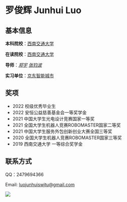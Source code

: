 # 罗俊辉 Junhui Luo

## 基本信息

**本科院校**：[西南交通大学](https://www.swjtu.edu.cn/)

**在读院校**：[西南交通大学](https://www.swjtu.edu.cn/)

**导师**：[*郑宇*](http://urban-computing.com/yuzheng) [*张钧波*](https://zhangjunbo.org/)

**实习单位**：[京东智能城市](https://icity.jd.com/)

## 奖项

- 2022 校级优秀毕业生
- 2022 安恒公益慈善基金会一等奖学金
- 2021 中国大学生光电设计竞赛国家一等奖
- 2021 全国大学生机器人竞赛ROBOMASTER国家二等奖
- 2021 中国大学生服务外包创新创业大赛全国三等奖
- 2020 全国大学生机器人竞赛ROBOMASTER国家三等奖
- 2019 西南交通大学 一等综合奖学金

## 联系方式

QQ：2479694366

Email: luojunhuiswjtu@gmail.com

![](https://cdn.jsdelivr.net/gh/luojunhui1/BlogPicture/Windows/20220513201033.jpg)
